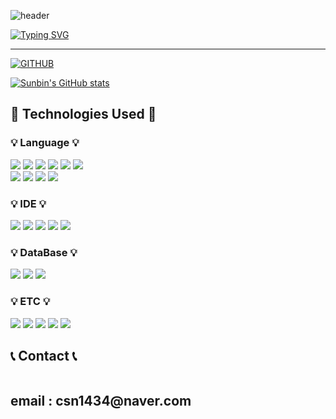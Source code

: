 ![header](https://capsule-render.vercel.app/api?type=waving&color=6994CDEE&text=&animation=twinkling&height=80)

[![Typing SVG](https://readme-typing-svg.demolab.com?font=Alkatra&weight=500&size=45&duration=4000&pause=3&color=6994CDEE&center=false&vCenter=false&multiline=true&repeat=true&width=1000&height=100&lines=Welcome+to+Sunbin's+GitHub!👋)](https://git.io/typing-svg)
 
<div align="left">
 
 ---
     
[![GITHUB](https://hits.seeyoufarm.com/api/count/incr/badge.svg?url=https%3A%2F%2Fgithub.com%2Fchoi-sunbin&count_bg=%23F29494&title_bg=%232F2E2E&icon=github.svg&icon_color=%23FFFFFF&title=GITHUB&edge_flat=false)](https://github.com/choi-sunbin)

<!--[![JIHO's languages](https://github-readme-stats.vercel.app/api/top-langs/?username=choi-sunbin&layout=compact&theme=nord&hide_border=true&langs_count=10)](https://github.com/choi-sunbin/github-readme-stats)-->
[![Sunbin's GitHub stats](https://github-readme-stats.vercel.app/api?username=choi-sunbin&theme=nord&hide_border=true&count_private=true)](https://github.com/choi-sunbin/github-readme-stats)
 
<!--  <a href="https://github.com/choi-sunbin">
    <img align="center" src="https://github-readme-activity-graph.cyclic.app/graph?username=choi-sunbin&theme=light&height=400&width=400&bg_color=white&title_color=2f80ed&color=2f80ed&line=2f80ed&point=1074b8&custom_title=choi-sunbin's%20Contribution%20Graph&area=true&hide_border=true&font_color=2f80ed&font_weight=bold" />
  </a> -->
 
    

<h2> 🔨 Technologies Used 🔨 </h2>

<h3> 💡 Language 💡 </h3>
<img src="https://img.shields.io/badge/C-A8B9CC?style=for-the-badge&logo=c&logoColor=white"> 
<img src="https://img.shields.io/badge/c++-00599C?style=for-the-badge&logo=cplusplus&logoColor=white"> 
<img src="https://img.shields.io/badge/C Sharp-00599C?style=for-the-badge&logo=csharp&logoColor=white">
<img src="https://img.shields.io/badge/java-007396?style=for-the-badge&logo=java&logoColor=white"> 
<img src="https://img.shields.io/badge/delphi-EE1F35?style=for-the-badge&logo=delphi&logoColor=white"> 
<img src="https://img.shields.io/badge/python-3776AB?style=for-the-badge&logo=python&logoColor=white"> 

<br> 
    <img src="https://img.shields.io/badge/html5-E34F26?style=for-the-badge&logo=html5&logoColor=white"> 
    <img src="https://img.shields.io/badge/css-1572B6?style=for-the-badge&logo=css3&logoColor=white"> 
    <img src="https://img.shields.io/badge/javascript-F7DF1E?style=for-the-badge&typescripte-badge&logo=javascript&logoColor=black"> 
    <img src="https://img.shields.io/badge/typescript-3178C6?style=for-the-badge&typescripte-badge&logo=typescript&logoColor=white"> 
    
<h3> 💡 IDE 💡 </h3>
<img src="https://img.shields.io/badge/visual studio-5C2D91?style=for-the-badge&logo=visualstudio&logoColor=white"> 
<img src="https://img.shields.io/badge/visual studio code-007ACC?style=for-the-badge&logo=visualstudiocode&logoColor=white"> 
<img src="https://img.shields.io/badge/spring-6DB33F?style=for-the-badge&logo=spring&logoColor=white"> 
<img src="https://img.shields.io/badge/Spring Boot-6DB33F?style=for-the-badge&logo=spring boot&logoColor=white"> 
<img src="https://img.shields.io/badge/dotnet-512BD4?style=for-the-badge&logo=dotnet&logoColor=white"> 

<br>
<h3> 💡 DataBase 💡 </h3>
    <img src="https://img.shields.io/badge/oracle-F80000?style=for-the-badge&logo=oracle&logoColor=white"> 
    <img src="https://img.shields.io/badge/mysql-4479A1?style=for-the-badge&logo=mysql&logoColor=white"> 
    <img src="https://img.shields.io/badge/postgresql-4169E1?style=for-the-badge&logo=postgresql&logoColor=white"> 
    
<br>

<h3> 💡 ETC 💡 </h3>
<img src="https://img.shields.io/badge/mybatis-4479A1?style=for-the-badge"> 
<img src="https://img.shields.io/badge/linux-FCC624?style=for-the-badge&logo=linux&logoColor=black"> 
<img src="https://img.shields.io/badge/apache tomcat-F8DC75?style=for-the-badge&logo=apachetomcat&logoColor=black">
<img src="https://img.shields.io/badge/postman-FF6C37?style=for-the-badge&logo=postman&logoColor=white"> 
<img src="https://img.shields.io/badge/docker-3776AB?style=for-the-badge&logo=docker&logoColor=white"> 

 
<h2> 📞 Contact 📞 </h2>
<div style="display:flex; flex-direction:row;">
 <h2> email : csn1434@naver.com </h2> 
</div>


<!-- [![Solved.ac](http://mazassumnida.wtf/api/v2/generate_badge?boj=dlwlgh1254)](https://solved.ac/dlwlgh1254) -->

 

